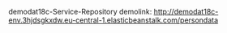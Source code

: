 demodat18c-Service-Repository
demolink: http://demodat18c-env.3hjdsgkxdw.eu-central-1.elasticbeanstalk.com/persondata
